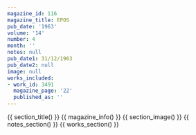 ```yaml
---
magazine_id: 116
magazine_title: EPOS
pub_date: '1963'
volume: '14'
number: 4
month: ''
notes: null
pub_date1: 31/12/1963
pub_date2: null
image: null
works_included:
- work_id: 3491
  magazine_page: '22'
  published_as: ''
---
```


{{ section_title() }}
{{ magazine_info() }}
{{ section_image() }}
{{ notes_section() }}
{{ works_section() }}
